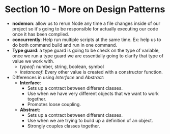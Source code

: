 # Section 10 - More on Design Patterns
- __nodemon__: allow us to rerun Node any time a file changes inside of our project so it's going to be responsible for actually  executing our code once it has been complied.
- __concurrently__: Help run multiple scripts at the same time. Ex: help us to do both command build and run in one command.
- __Type guard__: a type guard is going to be check on the type of variable, once we run a type guard we are essentially going to clarify that type of value we work with.
  + _typeof_: number, string, boolean, symbol
  + _instanceof_: Every other value is created with a constructor function.
- Differences in using _Interface_ and _Abstract_:
  + __Interface__: 
    + Sets up a contract between different classes.
    + Use when we have very different objects that we want to work together.
    + Promotes loose coupling.
  + __Abstract__:
    + Sets up a contract between different classes.
    + Use when we are trying to build up a definition of an object.
    + Strongly couples classes together.